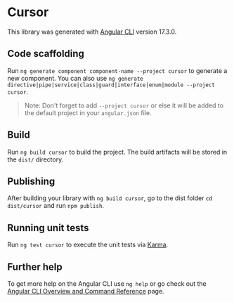 # Cursor

This library was generated with [Angular CLI](https://github.com/angular/angular-cli) version 17.3.0.

## Code scaffolding

Run `ng generate component component-name --project cursor` to generate a new component. You can also use `ng generate directive|pipe|service|class|guard|interface|enum|module --project cursor`.
> Note: Don't forget to add `--project cursor` or else it will be added to the default project in your `angular.json` file. 

## Build

Run `ng build cursor` to build the project. The build artifacts will be stored in the `dist/` directory.

## Publishing

After building your library with `ng build cursor`, go to the dist folder `cd dist/cursor` and run `npm publish`.

## Running unit tests

Run `ng test cursor` to execute the unit tests via [Karma](https://karma-runner.github.io).

## Further help

To get more help on the Angular CLI use `ng help` or go check out the [Angular CLI Overview and Command Reference](https://angular.io/cli) page.
